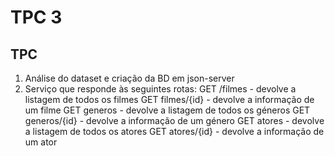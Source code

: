# TPC 3

## TPC

1. Análise do dataset e criação da BD em json-server
2. Serviço que responde às seguintes rotas:
    GET /filmes  - devolve a listagem de todos os filmes
    GET filmes/{id} - devolve a informação de um filme
    GET generos - devolve a listagem de todos os géneros
    GET generos/{id} - devolve a informação de um género
    GET atores - devolve a listagem de todos os atores
    GET atores/{id} - devolve a informação de um ator